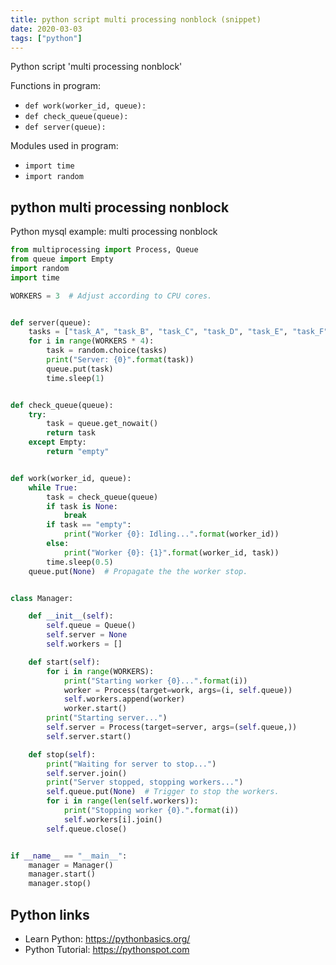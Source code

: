 ```yaml
---
title: python script multi processing nonblock (snippet)
date: 2020-03-03
tags: ["python"]
---
```

Python script 'multi processing nonblock'

Functions in program: 
* `def work(worker_id, queue):`
* `def check_queue(queue):`
* `def server(queue):`

Modules used in program: 
* `import time`
* `import random`

## python multi processing nonblock

Python mysql example: multi processing nonblock

```python
from multiprocessing import Process, Queue
from queue import Empty
import random
import time

WORKERS = 3  # Adjust according to CPU cores.


def server(queue):
    tasks = ["task_A", "task_B", "task_C", "task_D", "task_E", "task_F", "task_G", "task_H", "task_I", "task_J"]
    for i in range(WORKERS * 4):
        task = random.choice(tasks)
        print("Server: {0}".format(task))
        queue.put(task)
        time.sleep(1)


def check_queue(queue):
    try:
        task = queue.get_nowait()
        return task
    except Empty:
        return "empty"


def work(worker_id, queue):
    while True:
        task = check_queue(queue)
        if task is None:
            break
        if task == "empty":
            print("Worker {0}: Idling...".format(worker_id))
        else:
            print("Worker {0}: {1}".format(worker_id, task))
        time.sleep(0.5)
    queue.put(None)  # Propagate the the worker stop.


class Manager:

    def __init__(self):
        self.queue = Queue()
        self.server = None
        self.workers = []

    def start(self):
        for i in range(WORKERS):
            print("Starting worker {0}...".format(i))
            worker = Process(target=work, args=(i, self.queue))
            self.workers.append(worker)
            worker.start()
        print("Starting server...")
        self.server = Process(target=server, args=(self.queue,))
        self.server.start()

    def stop(self):
        print("Waiting for server to stop...")
        self.server.join()
        print("Server stopped, stopping workers...")
        self.queue.put(None)  # Trigger to stop the workers.
        for i in range(len(self.workers)):
            print("Stopping worker {0}.".format(i))
            self.workers[i].join()
        self.queue.close()


if __name__ == "__main__":
    manager = Manager()
    manager.start()
    manager.stop()

```

## Python links

- Learn Python: https://pythonbasics.org/
- Python Tutorial: https://pythonspot.com
